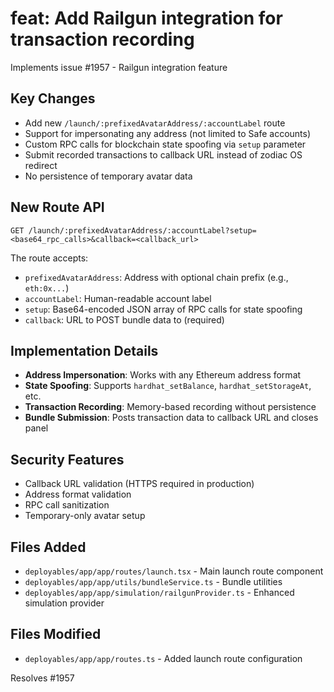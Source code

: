 # feat: Add Railgun integration for transaction recording

Implements issue #1957 - Railgun integration feature

## Key Changes

- Add new `/launch/:prefixedAvatarAddress/:accountLabel` route
- Support for impersonating any address (not limited to Safe accounts)
- Custom RPC calls for blockchain state spoofing via `setup` parameter
- Submit recorded transactions to callback URL instead of zodiac OS redirect
- No persistence of temporary avatar data

## New Route API

```
GET /launch/:prefixedAvatarAddress/:accountLabel?setup=<base64_rpc_calls>&callback=<callback_url>
```

The route accepts:
- `prefixedAvatarAddress`: Address with optional chain prefix (e.g., `eth:0x...`)
- `accountLabel`: Human-readable account label  
- `setup`: Base64-encoded JSON array of RPC calls for state spoofing
- `callback`: URL to POST bundle data to (required)

## Implementation Details

- **Address Impersonation**: Works with any Ethereum address format
- **State Spoofing**: Supports `hardhat_setBalance`, `hardhat_setStorageAt`, etc.
- **Transaction Recording**: Memory-based recording without persistence
- **Bundle Submission**: Posts transaction data to callback URL and closes panel

## Security Features

- Callback URL validation (HTTPS required in production)
- Address format validation
- RPC call sanitization
- Temporary-only avatar setup

## Files Added

- `deployables/app/app/routes/launch.tsx` - Main launch route component
- `deployables/app/app/utils/bundleService.ts` - Bundle utilities
- `deployables/app/app/simulation/railgunProvider.ts` - Enhanced simulation provider

## Files Modified  

- `deployables/app/app/routes.ts` - Added launch route configuration

Resolves #1957
